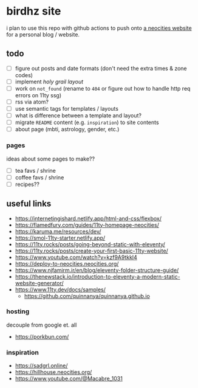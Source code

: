 # birdhz site

i plan to use this repo with github actions to push onto [a neocities website](https://birdhz.neocities.org) for a personal blog / website.

## todo
- [ ] figure out posts and date formats (don't need the extra times & zone codes)
- [ ] implement _holy grail layout_
- [ ] work on `not_found` (rename to `404` or figure out how to handle http req errors on 11ty ssg)
- [ ] rss via atom?
- [ ] use semantic tags for templates / layouts
- [ ] what is difference between a template and layout?
- [ ] migrate `README` content (e.g. `inspiration`) to site contents
- [ ] about page (mbti, astrology, gender, etc.)

### pages

ideas about some pages to make??

- [ ] tea favs / shrine
- [ ] coffee favs / shrine
- [ ] recipes??

## useful links

* https://internetingishard.netlify.app/html-and-css/flexbox/
* https://flamedfury.com/guides/11ty-homepage-neocities/
* https://karuma.me/resources/dev/
* https://smol-11ty-starter.netlify.app/
* https://11ty.rocks/posts/going-beyond-static-with-eleventy/
* https://11ty.rocks/posts/create-your-first-basic-11ty-website/
* https://www.youtube.com/watch?v=kzf9A9tkkl4
* https://deploy-to-neocities.neocities.org/
* https://www.njfamirm.ir/en/blog/eleventy-folder-structure-guide/
* https://thenewstack.io/introduction-to-eleventy-a-modern-static-website-generator/
* https://www.11ty.dev/docs/samples/
  * https://github.com/quinnanya/quinnanya.github.io

### hosting

decouple from google et. all

* https://porkbun.com/

### inspiration

* https://sadgrl.online/
* https://hillhouse.neocities.org/
* https://www.youtube.com/@Macabre_1031
